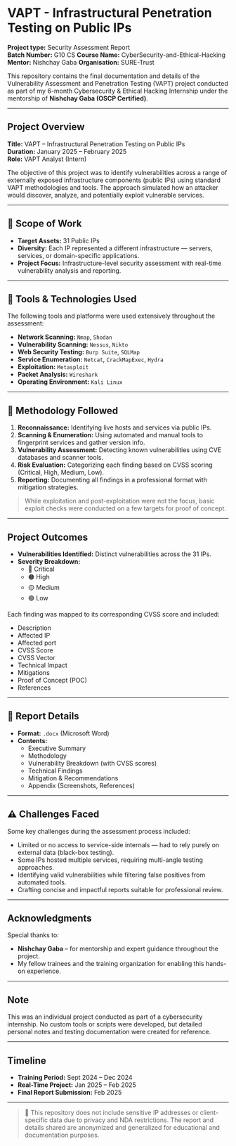 # VAPT - Infrastructural Penetration Testing on Public IPs

 **Project type:** Security Assessment Report    
 **Batch Number:** G10 CS 
 **Course Name:** CyberSecurity-and-Ethical-Hacking
 **Mentor:** Nishchay Gaba 
 **Organisation:** SURE-Trust

This repository contains the final documentation and details of the Vulnerability Assessment and Penetration Testing (VAPT) project conducted as part of my 6-month Cybersecurity & Ethical Hacking Internship under the mentorship of **Nishchay Gaba (OSCP Certified)**.

---

## Project Overview

**Title:** VAPT – Infrastructural Penetration Testing on Public IPs  
**Duration:** January 2025 – February 2025   
**Role:** VAPT Analyst (Intern)

The objective of this project was to identify vulnerabilities across a range of externally exposed infrastructure components (public IPs) using standard VAPT methodologies and tools. The approach simulated how an attacker would discover, analyze, and potentially exploit vulnerable services.

---

## 🎯 Scope of Work

- **Target Assets:** 31 Public IPs
- **Diversity:** Each IP represented a different infrastructure — servers, services, or domain-specific applications.
- **Project Focus:** Infrastructure-level security assessment with real-time vulnerability analysis and reporting.

---

## 🔧 Tools & Technologies Used

The following tools and platforms were used extensively throughout the assessment:

- **Network Scanning:** `Nmap`, `Shodan`
- **Vulnerability Scanning:** `Nessus`, `Nikto`
- **Web Security Testing:** `Burp Suite`, `SQLMap`
- **Service Enumeration:** `Netcat`, `CrackMapExec`, `Hydra`
- **Exploitation:** `Metasploit`
- **Packet Analysis:** `Wireshark`
- **Operating Environment:** `Kali Linux`

---

## 🔄 Methodology Followed

1. **Reconnaissance:** Identifying live hosts and services via public IPs.
2. **Scanning & Enumeration:** Using automated and manual tools to fingerprint services and gather version info.
3. **Vulnerability Assessment:** Detecting known vulnerabilities using CVE databases and scanner tools.
4. **Risk Evaluation:** Categorizing each finding based on CVSS scoring (Critical, High, Medium, Low).
5. **Reporting:** Documenting all findings in a professional format with mitigation strategies.

> While exploitation and post-exploitation were not the focus, basic exploit checks were conducted on a few targets for proof of concept.

---

## Project Outcomes

- **Vulnerabilities Identified:** Distinct vulnerabilities across the 31 IPs.
- **Severity Breakdown:**
  - 🔴 Critical
  - 🟠 High
  - 🟡 Medium
  - 🟢 Low

Each finding was mapped to its corresponding CVSS score and included:
- Description
- Affected IP
- Affected port
- CVSS Score
- CVSS Vector
- Technical Impact
- Mitigations
- Proof of Concept (POC)
- References

---

## 📁 Report Details

- **Format:** `.docx` (Microsoft Word)
- **Contents:**
  - Executive Summary
  - Methodology
  - Vulnerability Breakdown (with CVSS scores)
  - Technical Findings
  - Mitigation & Recommendations
  - Appendix (Screenshots, References)

---

## ⚠️ Challenges Faced

Some key challenges during the assessment process included:

- Limited or no access to service-side internals — had to rely purely on external data (black-box testing).
- Some IPs hosted multiple services, requiring multi-angle testing approaches.
- Identifying valid vulnerabilities while filtering false positives from automated tools.
- Crafting concise and impactful reports suitable for professional review.

---

## Acknowledgments

Special thanks to:
- **Nishchay Gaba** – for mentorship and expert guidance throughout the project.
- My fellow trainees and the training organization for enabling this hands-on experience.

---

## Note

This was an individual project conducted as part of a cybersecurity internship. No custom tools or scripts were developed, but detailed personal notes and testing documentation were created for reference.

---

## Timeline

- **Training Period:** Sept 2024 – Dec 2024  
- **Real-Time Project:** Jan 2025 – Feb 2025  
- **Final Report Submission:** Feb 2025

---

> 🔐 This repository does not include sensitive IP addresses or client-specific data due to privacy and NDA restrictions. The report and details shared are anonymized and generalized for educational and documentation purposes.


